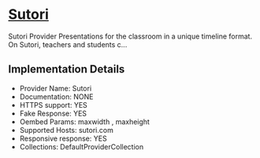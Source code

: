 # [Sutori](https://sutori.com)

Sutori Provider
Presentations for the classroom in a unique timeline
format. On Sutori, teachers and students c...

## Implementation Details

- Provider
Name: Sutori
- Documentation: NONE
- HTTPS support: YES
- Fake Response: YES
- Oembed Params: maxwidth , maxheight
- Supported Hosts: sutori.com
- Responsive response: YES
- Collections: DefaultProviderCollection


